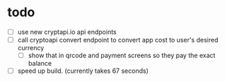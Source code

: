 # todo

- [ ] use new cryptapi.io api endpoints
- [ ] call cryptoapi convert endpoint to convert app cost to user's desired currency
    - [ ] show that in qrcode and payment screens so they pay the exact balance
- [ ] speed up build. (currently takes 67 seconds)
